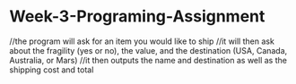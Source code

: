 # Week-3-Programing-Assignment

//the program will ask for an item you would like to ship
//it will then ask about the fragility (yes or no), the value, and the destination (USA, Canada, Australia, or Mars)
//it then outputs the name and destination as well as the shipping cost and total

